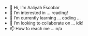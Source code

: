 - 👋 Hi, I’m Aaliyah Escobar
- 👀 I’m interested in ... reading!
- 🌱 I’m currently learning ... coding ...
- 💞️ I’m looking to collaborate on ... idk!
- 📫 How to reach me ... n/a

<!---
AaliyahEscobar/AaliyahEscobar is a ✨ special ✨ repository because its `README.md` (this file) appears on your GitHub profile.
You can click the Preview link to take a look at your changes.
--->

